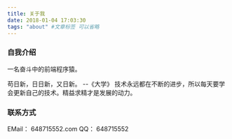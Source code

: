 ```yaml
---
title: 关于我
date: 2018-01-04 17:03:30
tags: "about" #文章标签 可以省略
---
```

### 自我介绍
一名奋斗中的前端程序猿。



苟日新，日日新，又日新。 --《大学》
技术永远都在不断的进步，所以每天要学会更新自己的技术。精益求精才是发展的动力。
### 联系方式
EMail： 648715552.com
QQ： 648715552